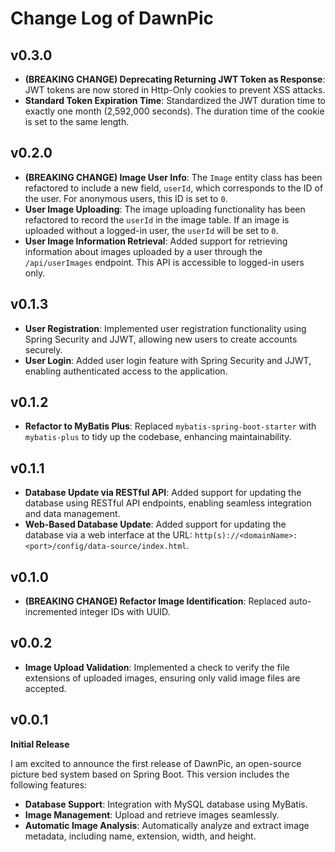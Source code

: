# Change Log of DawnPic

## v0.3.0

- **(BREAKING CHANGE) Deprecating Returning JWT Token as Response**: JWT tokens are now stored in Http-Only cookies to prevent XSS attacks.
- **Standard Token Expiration Time**: Standardized the JWT duration time to exactly one month (2,592,000 seconds). The duration time of the cookie is set to the same length.

## v0.2.0

- **(BREAKING CHANGE) Image User Info**: The `Image` entity class has been refactored to include a new field, `userId`, which corresponds to the ID of the user. For anonymous users, this ID is set to `0`.
- **User Image Uploading**: The image uploading functionality has been refactored to record the `userId` in the image table. If an image is uploaded without a logged-in user, the `userId` will be set to `0`.
- **User Image Information Retrieval**: Added support for retrieving information about images uploaded by a user through the `/api/userImages` endpoint. This API is accessible to logged-in users only.

## v0.1.3

- **User Registration**: Implemented user registration functionality using Spring Security and JJWT, allowing new users to create accounts securely.
- **User Login**: Added user login feature with Spring Security and JJWT, enabling authenticated access to the application.

## v0.1.2

- **Refactor to MyBatis Plus**: Replaced `mybatis-spring-boot-starter` with `mybatis-plus` to tidy up the codebase, enhancing maintainability.

## v0.1.1

- **Database Update via RESTful API**: Added support for updating the database using RESTful API endpoints, enabling seamless integration and data management.
- **Web-Based Database Update**: Added support for updating the database via a web interface at the URL: `http(s)://<domainName>:<port>/config/data-source/index.html`.

## v0.1.0

- **(BREAKING CHANGE) Refactor Image Identification**: Replaced auto-incremented integer IDs with UUID.

## v0.0.2

- **Image Upload Validation**: Implemented a check to verify the file extensions of uploaded images, ensuring only valid image files are accepted.

## v0.0.1

**Initial Release**

I am excited to announce the first release of DawnPic, an open-source picture bed system based on Spring Boot. This version includes the following features:

- **Database Support**: Integration with MySQL database using MyBatis.
- **Image Management**: Upload and retrieve images seamlessly.
- **Automatic Image Analysis**: Automatically analyze and extract image metadata, including name, extension, width, and height.
